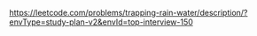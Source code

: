 https://leetcode.com/problems/trapping-rain-water/description/?envType=study-plan-v2&envId=top-interview-150